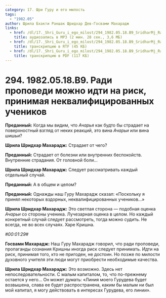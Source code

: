 ```yaml
---
category: 17. Шри Гуру и его милость
tags:
  - "1982.05"
author: Шрила Бхакти Ракшак Шридхар Дев-Госвами Махарадж
links:
  - href: /dl/17._Shri_Guru_i_ego_milost/294_1982.05.18.B9_SridharMj_Radi_propovedi_mozhno_idti_na_risk_prinimaja_nekvalificirovannyh_uchenikov.mp3
    title: аудиозапись в MP3 (2 мин. 28 сек., 3,6 МБ)
  - href: /dl/17._Shri_Guru_i_ego_milost/294_1982.05.18.B9_SridharMj_Radi_propovedi_mozhno_idti_na_risk_prinimaja_nekvalificirovannyh_uchenikov.rtf
    title: транскрипцию в RTF (45 КБ)
  - href: /dl/17._Shri_Guru_i_ego_milost/294_1982.05.18.B9_SridharMj_Radi_propovedi_mozhno_idti_na_risk_prinimaja_nekvalificirovannyh_uchenikov.pdf
    title: транскрипцию в PDF (117 КБ)
---
```


# 294. 1982.05.18.B9. Ради проповеди можно идти на риск, принимая неквалифицированных учеников

**Преданный:** Когда мы видим, что *Ачарья* как будто бы страдает на поверхностный взгляд от неких реакций, это вина *Ачарьи* или вина *шишьи*?

**Шрила Шридхар Махарадж:** Страдает от чего?

**Преданный:** Страдает от болезни или внутренних беспокойств. Внутренние страдания. От головной боли…

**Шрила Шридхар Махарадж:** Следует рассматривать каждый отдельный случай.

**Преданный:** А в общем и целом?

**Преданный:** Однажды наш Гуру Махарадж сказал: «Поскольку я принял некоторых вздорных, неквалифицированных учеников…»

**Шрила Шридхар Махарадж:** Это светлая сторона — подобная оценка *Ачарьи* со стороны ученика. Лучезарная оценка в целом. Но каждый конкретный случай следует рассмотреть, тогда можно судить. Не всегда, не во всех случаях. Харе Кришна.

*#00:01:29#*

**Госвами Махарадж:** Наш Гуру Махарадж говорил, что ради проповеди, пропаганды сознания Кришны иногда риск следует принимать. Идти на риск, принимая того, кто не пригоден, не достоин. Но позже по милости духовного учителя эти люди могут приобрести необходимые качества.

**Шрила Шридхар Махарадж:** Это возможно. Здесь нет непоследовательности. С малым капиталом, то, что по-прежнему остается у него… Он может думать: «Линия моего Гурудева будет возвышена, слава ее будет распространена, каким бы малым ни был мой капитал, я могу действовать в интересах Гурудева, его линии».

